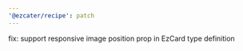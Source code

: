 ```yaml
---
'@ezcater/recipe': patch
---
```


fix: support responsive image position prop in EzCard type definition
